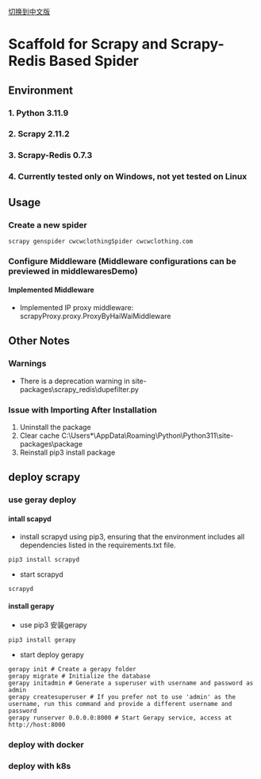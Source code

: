 [切换到中文版](readme.md)
# Scaffold for Scrapy and Scrapy-Redis Based Spider
## Environment
### 1. Python 3.11.9
### 2. Scrapy 2.11.2
### 3. Scrapy-Redis 0.7.3 
### 4. Currently tested only on Windows, not yet tested on Linux
## Usage
### Create a new spider
```
scrapy genspider cwcwclothingSpider cwcwclothing.com
```
### Configure Middleware (Middleware configurations can be previewed in middlewaresDemo)
#### Implemented Middleware
* Implemented IP proxy middleware: scrapyProxy.proxy.ProxyByHaiWaiMiddleware
## Other Notes
### Warnings
* There is a deprecation warning in site-packages\scrapy_redis\dupefilter.py
### Issue with Importing After Installation
1. Uninstall the package
2. Clear cache C:\Users*\AppData\Roaming\Python\Python311\site-packages\package
3. Reinstall pip3 install package
## deploy scrapy
### use geray deploy
#### intall scapyd
* install scrapyd using pip3, ensuring that the environment includes all dependencies listed in the requirements.txt file.
```
pip3 install scrapyd
```
* start scrapyd
```
scrapyd
```
#### install gerapy
* use pip3 安装gerapy
```
pip3 install gerapy
```
* start deploy gerapy
```
gerapy init # Create a gerapy folder
gerapy migrate # Initialize the database
gerapy initadmin # Generate a superuser with username and password as admin
gerapy createsuperuser # If you prefer not to use 'admin' as the username, run this command and provide a different username and password
gerapy runserver 0.0.0.0:8000 # Start Gerapy service, access at http://host:8000

```

### deploy with docker
### deploy with k8s









